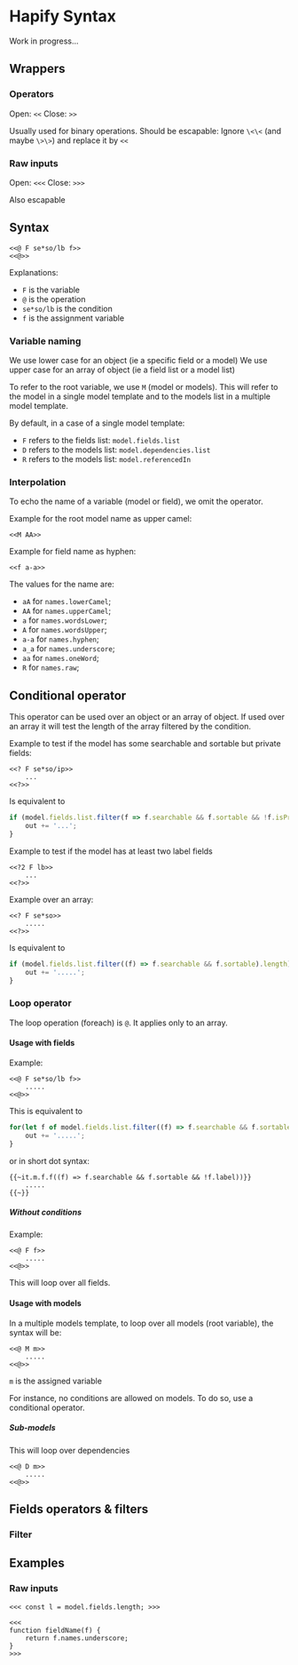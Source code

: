 # Hapify Syntax

Work in progress...

## Wrappers

### Operators

Open: `<<`
Close: `>>`

Usually used for binary operations. Should be escapable:
Ignore `\<\<` (and maybe `\>\>`) and replace it by `<<`

### Raw inputs

Open: `<<<`
Close: `>>>`

Also escapable

## Syntax

```
<<@ F se*so/lb f>>
<<@>>
```

Explanations:
- `F` is the variable
- `@` is the operation
- `se*so/lb` is the condition
- `f` is the assignment variable

### Variable naming

We use lower case for an object (ie a specific field or a model)
We use upper case for an array of object (ie a field list or a model list)

To refer to the root variable, we use `M` (model or models).
This will refer to the model in a single model template and to the models list in a multiple model template.

By default, in a case of a single model template:
- `F` refers to the fields list: `model.fields.list`
- `D` refers to the models list: `model.dependencies.list`
- `R` refers to the models list: `model.referencedIn`

### Interpolation

To echo the name of a variable (model or field), we omit the operator.

Example for the root model name as upper camel:

```
<<M AA>>
```

Example for field name as hyphen:

```
<<f a-a>>
```

The values for the name are:

- `aA` for `names.lowerCamel`;
- `AA` for `names.upperCamel`;
- `a` for `names.wordsLower`;
- `A` for `names.wordsUpper`;
- `a-a` for `names.hyphen`;
- `a_a` for `names.underscore`;
- `aa` for `names.oneWord`;
- `R` for `names.raw`;

## Conditional operator

This operator can be used over an object or an array of object.
If used over an array it will test the length of the array filtered by the condition.

Example to test if the model has some searchable and sortable but private fields:

```
<<? F se*so/ip>>
    ...
<<?>>
```

Is equivalent to
```javascript
if (model.fields.list.filter(f => f.searchable && f.sortable && !f.isPrivate).length > 0) {
    out += '...';
}
```

Example to test if the model has at least two label fields

```
<<?2 F lb>>
    ...
<<?>>
```

Example over an array:
```
<<? F se*so>>
    .....
<<?>>
```

Is equivalent to
```javascript
if (model.fields.list.filter((f) => f.searchable && f.sortable).length) {
    out += '.....';
}
```

### Loop operator

The loop operation (foreach) is `@`. It applies only to an array.

#### Usage with fields

Example:
```
<<@ F se*so/lb f>>
    .....
<<@>>
```

This is equivalent to
```javascript
for(let f of model.fields.list.filter((f) => f.searchable && f.sortable && !f.label)) {
    out += '.....';
}
```

or in short dot syntax:
```
{{~it.m.f.f((f) => f.searchable && f.sortable && !f.label))}}
    .....
{{~}}
```

##### Without conditions

Example:
```
<<@ F f>>
    .....
<<@>>
```

This will loop over all fields.

#### Usage with models

In a multiple models template, to loop over all models (root variable), the syntax will be:

```
<<@ M m>>
    .....
<<@>>
```

`m` is the assigned variable

For instance, no conditions are allowed on models. To do so, use a conditional operator.

##### Sub-models

This will loop over dependencies

```
<<@ D m>>
    .....
<<@>>
```

## Fields operators & filters

### Filter

## Examples

### Raw inputs

```
<<< const l = model.fields.length; >>>
```

```
<<<
function fieldName(f) {
    return f.names.underscore;
}
>>>
```

